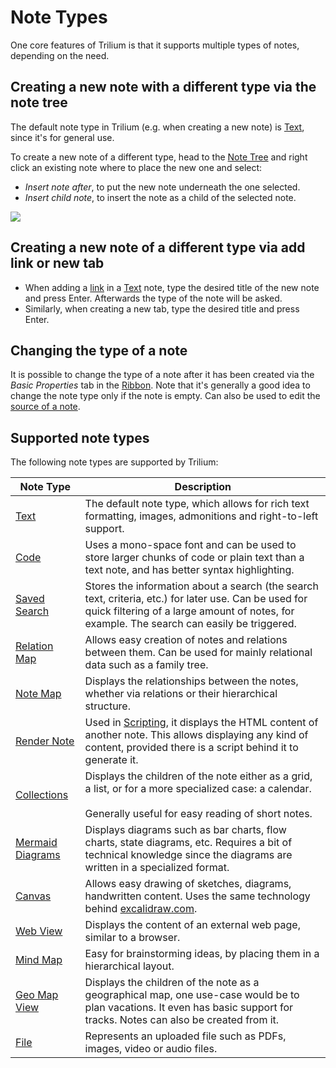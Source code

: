 # Note Types
One core features of Trilium is that it supports multiple types of notes, depending on the need.

## Creating a new note with a different type via the note tree

The default note type in Trilium (e.g. when creating a new note) is <a class="reference-link" href="Note%20Types/Text.md">Text</a>, since it's for general use.

To create a new note of a different type, head to the <a class="reference-link" href="Basic%20Concepts%20and%20Features/UI%20Elements/Note%20Tree.md">Note Tree</a> and right click an existing note where to place the new one and select:

*   _Insert note after_, to put the new note underneath the one selected.
*   _Insert child note_, to insert the note as a child of the selected note.

![](Note%20Types_image.png)

## Creating a new note of a different type via add link or new tab

*   When adding a [link](Note%20Types/Text/Links.md) in a <a class="reference-link" href="Note%20Types/Text.md">Text</a> note, type the desired title of the new note and press Enter. Afterwards the type of the note will be asked.
*   Similarly, when creating a new tab, type the desired title and press Enter.

## Changing the type of a note

It is possible to change the type of a note after it has been created via the _Basic Properties_ tab in the <a class="reference-link" href="Basic%20Concepts%20and%20Features/UI%20Elements/Ribbon.md">Ribbon</a>. Note that it's generally a good idea to change the note type only if the note is empty. Can also be used to edit the [source of a note](Advanced%20Usage/Note%20source.md).

## Supported note types

The following note types are supported by Trilium:

| Note Type | Description |
| --- | --- |
| <a class="reference-link" href="Note%20Types/Text.md">Text</a> | The default note type, which allows for rich text formatting, images, admonitions and right-to-left support. |
| <a class="reference-link" href="Note%20Types/Code.md">Code</a> | Uses a mono-space font and can be used to store larger chunks of code or plain text than a text note, and has better syntax highlighting. |
| <a class="reference-link" href="Note%20Types/Saved%20Search.md">Saved Search</a> | Stores the information about a search (the search text, criteria, etc.) for later use. Can be used for quick filtering of a large amount of notes, for example. The search can easily be triggered. |
| <a class="reference-link" href="Note%20Types/Relation%20Map.md">Relation Map</a> | Allows easy creation of notes and relations between them. Can be used for mainly relational data such as a family tree. |
| <a class="reference-link" href="Note%20Types/Note%20Map.md">Note Map</a> | Displays the relationships between the notes, whether via relations or their hierarchical structure. |
| <a class="reference-link" href="Note%20Types/Render%20Note.md">Render Note</a> | Used in <a class="reference-link" href="Scripting.md">Scripting</a>, it displays the HTML content of another note. This allows displaying any kind of content, provided there is a script behind it to generate it. |
| <a class="reference-link" href="Collections.md">Collections</a> | Displays the children of the note either as a grid, a list, or for a more specialized case: a calendar.  <br>  <br>Generally useful for easy reading of short notes. |
| <a class="reference-link" href="Note%20Types/Mermaid%20Diagrams.md">Mermaid Diagrams</a> | Displays diagrams such as bar charts, flow charts, state diagrams, etc. Requires a bit of technical knowledge since the diagrams are written in a specialized format. |
| <a class="reference-link" href="Note%20Types/Canvas.md">Canvas</a> | Allows easy drawing of sketches, diagrams, handwritten content. Uses the same technology behind [excalidraw.com](https://excalidraw.com). |
| <a class="reference-link" href="Note%20Types/Web%20View.md">Web View</a> | Displays the content of an external web page, similar to a browser. |
| <a class="reference-link" href="Note%20Types/Mind%20Map.md">Mind Map</a> | Easy for brainstorming ideas, by placing them in a hierarchical layout. |
| <a class="reference-link" href="Collections/Geo%20Map%20View.md">Geo Map View</a> | Displays the children of the note as a geographical map, one use-case would be to plan vacations. It even has basic support for tracks. Notes can also be created from it. |
| <a class="reference-link" href="Note%20Types/File.md">File</a> | Represents an uploaded file such as PDFs, images, video or audio files. |